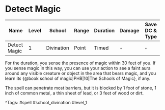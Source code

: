 # Detect Magic

| Name | Level | School | Range | Duration | Damage | Save DC & Type |
|------|-------|--------|-------|----------|--------|----------------|
| Detect Magic | 1 | Divination | Point | Timed | - | - |

For the duration, you sense the presence of magic within 30 feet of you. If you sense magic in this way, you can use your action to see a faint aura around any visible creature or object in the area that bears magic, and you learn its {@book school of magic|PHB|10|The Schools of Magic}, if any.

The spell can penetrate most barriers, but it is blocked by 1 foot of stone, 1 inch of common metal, a thin sheet of lead, or 3 feet of wood or dirt.

^Tags: #spell #school_divination #level_1